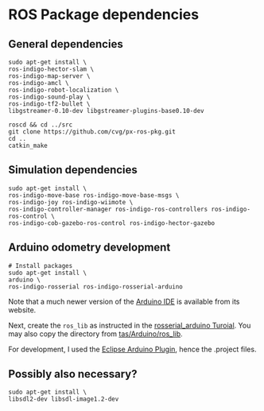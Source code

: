 # ROS Package dependencies

## General dependencies
```
sudo apt-get install \
ros-indigo-hector-slam \
ros-indigo-map-server \
ros-indigo-amcl \
ros-indigo-robot-localization \
ros-indigo-sound-play \
ros-indigo-tf2-bullet \
libgstreamer-0.10-dev libgstreamer-plugins-base0.10-dev
```

```
roscd && cd ../src
git clone https://github.com/cvg/px-ros-pkg.git
cd ..
catkin_make
```

## Simulation dependencies 
```
sudo apt-get install \
ros-indigo-move-base ros-indigo-move-base-msgs \
ros-indigo-joy ros-indigo-wiimote \
ros-indigo-controller-manager ros-indigo-ros-controllers ros-indigo-ros-control \
ros-indigo-cob-gazebo-ros-control ros-indigo-hector-gazebo
```

## Arduino odometry development
```
# Install packages
sudo apt-get install \
arduino \
ros-indigo-rosserial ros-indigo-rosserial-arduino
```
Note that a much newer version of the [Arduino IDE](http://arduino.cc/en/Main/Software) is available from its website.

Next, create the `ros_lib` as instructed in the [rosserial_arduino Turoial](http://wiki.ros.org/rosserial_arduino/Tutorials/Arduino%20IDE%20Setup#Install_ros_lib_into_the_Arduino_Environment). You may also copy the directory from [tas/Arduino/ros_lib](Arduino/ros_lib).

For development, I used the [Eclipse Arduino Plugin](http://eclipse.baeyens.it/), hence the .project files.

## Possibly also necessary?

```
sudo apt-get install \
libsdl2-dev libsdl-image1.2-dev
```

